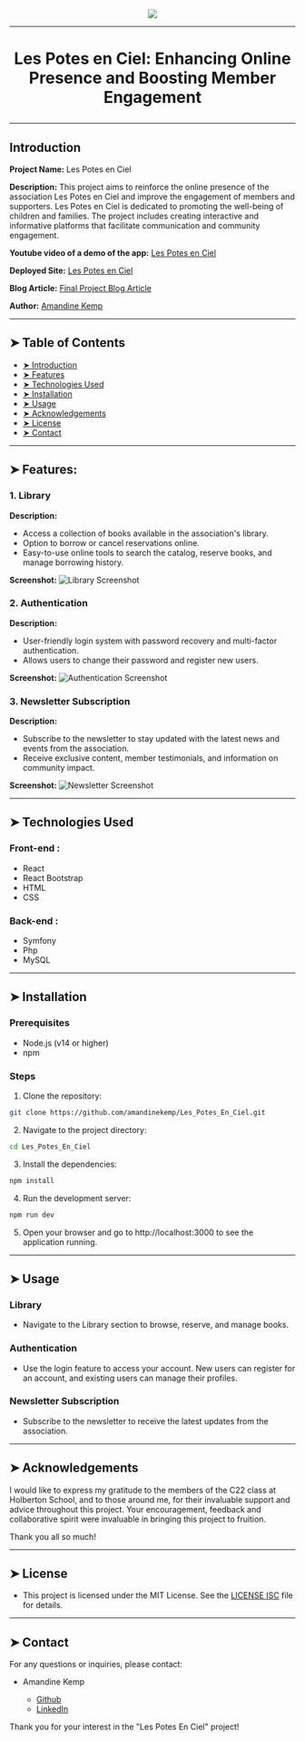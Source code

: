 <p align="center">
    <img [Les Potes En Ciel] src="https://github.com/amandinekemp/Les_Potes_En_Ciel/blob/main/banner_lpec.png">
</p>

----------

# <p align="center">Les Potes en Ciel: Enhancing Online Presence and Boosting Member Engagement</p>

----------

## Introduction

**Project Name:** Les Potes en Ciel

**Description:** This project aims to reinforce the online presence of the association Les Potes en Ciel and improve the engagement of members and supporters. Les Potes en Ciel is dedicated to promoting the well-being of children and families. The project includes creating interactive and informative platforms that facilitate communication and community engagement.

**Youtube video of a demo of the app:** [Les Potes en Ciel](https://www.youtube.com/watch?v=eRLAB-CGK_I)

**Deployed Site:** [Les Potes en Ciel](http://localhost:3000/)

**Blog Article:** [Final Project Blog Article](https://medium.com/@amandinekemp/blog-post-improving-online-presence-and-member-engagement-5ec8adffa047)

**Author:** [Amandine Kemp](https://www.linkedin.com/in/amandinekemp/)

----------

## ➤ Table of Contents


- [➤ Introduction](https://github.com/amandinekemp/Les_Potes_En_Ciel?tab=readme-ov-file#introduction)
- [➤ Features](https://github.com/amandinekemp/Les_Potes_En_Ciel?tab=readme-ov-file#-features)
- [➤ Technologies Used](https://github.com/amandinekemp/Les_Potes_En_Ciel?tab=readme-ov-file#-technologies-used)
- [➤ Installation](https://github.com/amandinekemp/Les_Potes_En_Ciel?tab=readme-ov-file#-installation)
- [➤ Usage](https://github.com/amandinekemp/Les_Potes_En_Ciel?tab=readme-ov-file#-usage)
- [➤ Acknowledgements](https://github.com/amandinekemp/Les_Potes_En_Ciel?tab=readme-ov-file#-acknowledgements)
- [➤ License](https://github.com/amandinekemp/Les_Potes_En_Ciel?tab=readme-ov-file#-license)
- [➤ Contact](https://github.com/amandinekemp/Les_Potes_En_Ciel?tab=readme-ov-file#-contact)

----------

## ➤ Features:

### 1. Library
**Description:**
- Access a collection of books available in the association's library.
- Option to borrow or cancel reservations online.
- Easy-to-use online tools to search the catalog, reserve books, and manage borrowing history.

**Screenshot:**
![Library Screenshot](screenshots_features/screenshot_library.png)

### 2. Authentication
**Description:**
- User-friendly login system with password recovery and multi-factor authentication.
- Allows users to change their password and register new users.

**Screenshot:**
![Authentication Screenshot](screenshots_features/screenshot_authentification.png)

### 3. Newsletter Subscription
**Description:**
- Subscribe to the newsletter to stay updated with the latest news and events from the association.
- Receive exclusive content, member testimonials, and information on community impact.

**Screenshot:**
![Newsletter Screenshot](screenshots_features/screenshot_newsletter_subscription.png)

----------

## ➤ Technologies Used

### Front-end :

- React
- React Bootstrap
- HTML
- CSS

### Back-end :

- Symfony
- Php
- MySQL

----------

## ➤ Installation

### Prerequisites

- Node.js (v14 or higher)
- npm

### Steps

1. Clone the repository:
  ```bash
  git clone https://github.com/amandinekemp/Les_Potes_En_Ciel.git
  ```

2. Navigate to the project directory:
  ```bash
  cd Les_Potes_En_Ciel
  ```

3. Install the dependencies:
  ```bash
  npm install
  ```

4. Run the development server:
  ```bash
  npm run dev
  ```

5. Open your browser and go to http://localhost:3000 to see the application running.

----------

## ➤ Usage

### Library

* Navigate to the Library section to browse, reserve, and manage books.

### Authentication

* Use the login feature to access your account. New users can register for an account, and existing users can manage their profiles.

### Newsletter Subscription

* Subscribe to the newsletter to receive the latest updates from the association.

----------

## ➤ Acknowledgements

I would like to express my gratitude to the members of the C22 class at Holberton School, and to those around me, for their invaluable support and advice throughout this project. Your encouragement, feedback and collaborative spirit were invaluable in bringing this project to fruition.

Thank you all so much!

----------


## ➤ License

* This project is licensed under the MIT License. See the [LICENSE ISC](LICENSE) file for details.

----------

## ➤ Contact

For any questions or inquiries, please contact:

* Amandine Kemp

  - [Github](https://github.com/amandinekemp)
  - [LinkedIn](https://www.linkedin.com/in/amandinekemp/)

 Thank you for your interest in the "Les Potes En Ciel" project!
